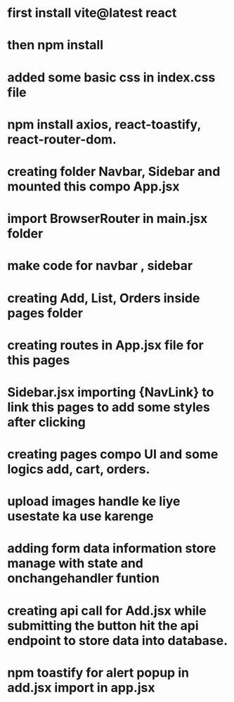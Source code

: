 # first install vite@latest react 
# then npm install
# added some basic css in index.css file 
# npm install axios, react-toastify, react-router-dom.
# creating folder Navbar, Sidebar and mounted this compo App.jsx
# import BrowserRouter in main.jsx folder 
# make code for navbar , sidebar 
# creating Add, List, Orders inside pages folder 
# creating routes in App.jsx file for this pages
# Sidebar.jsx importing {NavLink} to link this pages  to add some styles after clicking 
# creating pages compo UI and some logics add, cart, orders.
# upload images handle ke liye usestate ka use karenge
# adding form data information store manage with state and onchangehandler funtion 
# creating api call for Add.jsx while submitting the button hit the api endpoint to store data into database.
# npm toastify for alert popup in add.jsx import in app.jsx